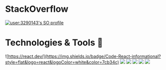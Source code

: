 # StackOverflow

[![user:3290143's SO profile](https://stackoverflow-readme-profile.johannchopin.fr/profile-small/3290143?theme=dark)](https://github.com/johannchopin/stackoverflow-readme-profile)

# Technologies & Tools 🔧 

![https://react.dev/](https://img.shields.io/badge/Code-React-informational?style=flat&logo=react&logoColor=white&color=7cb34c)
![](https://img.shields.io/badge/Code-TypeScript-informational?style=flat&logo=typescript&logoColor=white&color=7cb34c)
![](https://img.shields.io/badge/Code-JavaScript-informational?style=flat&logo=javascript&logoColor=white&color=7cb34c)
![](https://img.shields.io/badge/Code-CSS-informational?style=flat&logoColor=white&color=7cb34c)
![](https://img.shields.io/badge/Code-HTML-informational?style=flat&logoColor=white&color=7cb34c)
![](https://img.shields.io/badge/Editor-Visual_Studio_Code-informational?style=flat&logo=visual-studio-code&logoColor=white&color=7cb34c)

<!--
**andrewlamyw/andrewlamyw** is a ✨ _special_ ✨ repository because its `README.md` (this file) appears on your GitHub profile.

Here are some ideas to get you started:

- 🔭 I’m currently working on ...
- 🌱 I’m currently learning ...
- 👯 I’m looking to collaborate on ...
- 🤔 I’m looking for help with ...
- 💬 Ask me about ...
- 📫 How to reach me: ...
- 😄 Pronouns: ...
- ⚡ Fun fact: ...
-->
